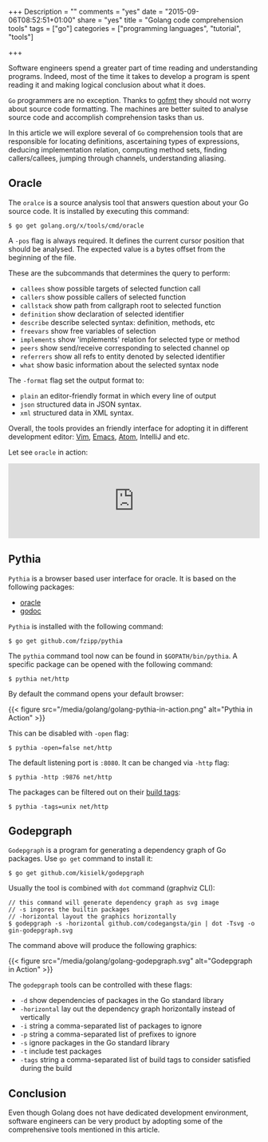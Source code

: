 +++
Description = ""
comments = "yes"
date = "2015-09-06T08:52:51+01:00"
share = "yes"
title = "Golang code comprehension tools"
tags = ["go"]
categories = ["programming languages", "tutorial", "tools"]

+++

Software engineers spend a greater part of time reading and understanding programs. 
Indeed, most of the time it takes to develop a program is spent reading it and 
making logical conclusion about what it does.  

`Go` programmers are no exception. Thanks to [gofmt](http://blog.ralch.com/tutorial/golang-tools-refactoring/) 
they should not worry about source code formatting. The machines are 
better suited to analyse source code and accomplish comprehension tasks than us. 

In this article we will explore several of `Go` comprehension tools that are 
responsible for locating definitions, ascertaining types of expressions, deducing implementation
relation, computing method sets, finding callers/callees, jumping through channels, 
understanding aliasing.

## Oracle
The `oralce` is a source analysis tool that answers question about your Go source code.
It is installed by executing this command:

```
$ go get golang.org/x/tools/cmd/oracle
```

A `-pos` flag is always required. It defines the current cursor position that
should be analysed. The expected value is a bytes offset from the beginning of 
the file.

These are the subcommands that determines the query to perform:

- `callees` show possible targets of selected function call
- `callers` show possible callers of selected function
- `callstack` show path from callgraph root to selected function
- `definition` show declaration of selected identifier
- `describe` describe selected syntax: definition, methods, etc
- `freevars` show free variables of selection
- `implements` show 'implements' relation for selected type or method
- `peers` show send/receive corresponding to selected channel op
- `referrers` show all refs to entity denoted by selected identifier
- `what` show basic information about the selected syntax node

The `-format` flag set the output format to:
- `plain` an editor-friendly format in which every line of output
- `json` structured data in JSON syntax.
- `xml` structured data in XML syntax.

Overall, the tools provides an friendly interface for adopting it in different
development editor: [Vim](https://github.com/fatih/vim-go), [Emacs](https://www.gnu.org/software/emacs/), 
[Atom](https://atom.io), IntelliJ and etc.

Let see `oracle` in action:

<iframe name='quickcast' src='http://quick.as/embed/O6gnCq10X' scrolling='no' frameborder='0' width='100%' allowfullscreen></iframe><script src='http://quick.as/embed/script/1.76'></script>

## Pythia

`Pythia` is a browser based user interface for oracle. It is based on 
the following packages:

- [oracle](https://godoc.org/golang.org/x/tools/oracle)
- [godoc](https://godoc.org/golang.org/x/tools/godoc/static)

`Pythia` is installed with the following command:

```
$ go get github.com/fzipp/pythia
```

The `pythia` command tool now can be found in `$GOPATH/bin/pythia`. A specific
package can be opened with the following command:

```
$ pythia net/http 
```

By default the command opens your default browser: 

{{< figure src="/media/golang/golang-pythia-in-action.png" alt="Pythia in Action" >}}

This can be disabled with `-open` flag:

```
$ pythia -open=false net/http
```

The default listening port is `:8080`. It can be changed via `-http` flag: 

```
$ pythia -http :9876 net/http
```

The packages can be filtered out on their [build tags](http://blog.ralch.com/tutorial/golang-conditional-compilation/):

```
$ pythia -tags=unix net/http
```

## Godepgraph

`Godepgraph` is a program for generating a dependency graph of Go packages. 
Use `go get` command to install it:

```
$ go get github.com/kisielk/godepgraph
```

Usually the tool is combined with `dot` command (graphviz CLI):

```
// this command will generate dependency graph as svg image
// -s ingores the builtin packages
// -horizontal layout the graphics horizontally
$ godepgraph -s -horizontal github.com/codegangsta/gin | dot -Tsvg -o gin-godepgraph.svg
```

The command above will produce the following graphics:

{{< figure src="/media/golang/golang-godepgraph.svg" alt="Godepgraph in Action" >}}

The `godepgraph` tools can be controlled with these flags:

- `-d` show dependencies of packages in the Go standard library
- `-horizontal` lay out the dependency graph horizontally instead of vertically
- `-i` string a comma-separated list of packages to ignore
- `-p` string a comma-separated list of prefixes to ignore
- `-s` ignore packages in the Go standard library
- `-t` include test packages
- `-tags` string a comma-separated list of build tags to consider satisfied during the build

## Conclusion

Even though Golang does not have dedicated development environment, software engineers
can be very product by adopting some of the comprehensive tools mentioned in this article.
